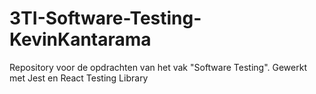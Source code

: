 # 3TI-Software-Testing-KevinKantarama
Repository voor de opdrachten van het vak "Software Testing". Gewerkt met Jest en React Testing Library
